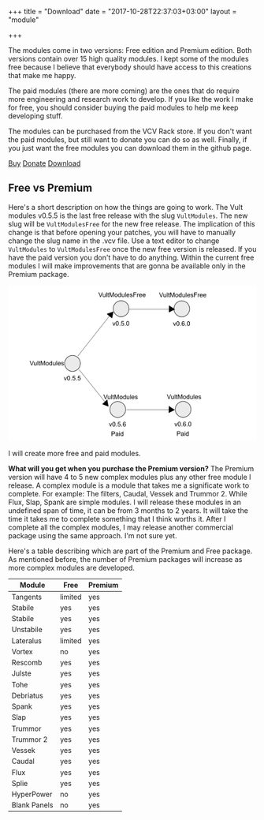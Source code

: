 +++
title = "Download"
date = "2017-10-28T22:37:03+03:00"
layout = "module"

+++

The modules come in two versions: Free edition and Premium edition. Both versions contain over 15 high quality modules. I kept some of the modules free because I believe that everybody should have access to this creations that make me happy.

The paid modules (there are more coming) are the ones that do require more engineering and research work to develop. If you like the work I make for free, you should consider buying the paid modules to help me keep developing stuff.

The modules can be purchased from the VCV Rack store. If you don't want the paid modules, but still want to donate you can do so as well. Finally, if you just want the free modules you can download them in the github page.

<a href="https://vcvrack.com/plugins.html#Leonardo%20Laguna%20Ruiz" class="btn btn-info" role="button">Buy</a>
<a href="https://www.paypal.me/VultModules" class="btn btn-info" role="button">Donate</a>
<a href="https://github.com/modlfo/VultModules/releases" class="btn btn-info" role="button">Download</a>


## Free vs Premium

Here's a short description on how the things are going to work. The Vult modules v0.5.5 is the last free release with the slug `VultModules`. The new slug will be `VultModulesFree` for the new free release. The implication of this change is that before opening your patches, you will have to manually change the slug name in the .vcv file. Use a text editor to change `VultModules` to `VultModulesFree` once the new free version is released. If you have the paid version you don't have to do anything. Within the current free modules I will make improvements that are gonna be available only in the Premium package.

![Roadmap](../images/ModulesRoadmap.png "Logo Title Text 1")

I will create more free and paid modules.

**What will you get when you purchase the Premium version?** The Premium version will have 4 to 5 new complex modules plus any other free module I release. A complex module is a module that takes me a significate work to complete. For example: The filters, Caudal, Vessek and Trummor 2. While Flux, Slap, Spank are simple modules. I will release these modules in an undefined span of time, it can be from 3 months to 2 years. It will take the time it takes me to complete something that I think worths it. After I complete all the complex modules, I may release another commercial package using the same approach. I'm not sure yet.

Here's a table describing which are part of the Premium and Free package. As mentioned before, the number of Premium packages will increase as more complex modules are developed.

<table class="table">
<thead>
<tr>
<th>Module</th>
<th>Free</th>
<th>Premium</th>
</tr>
</thead>

<tbody>
<tr>
<td>Tangents</td>
<td>limited</td>
<td>yes</td>
</tr>

<tr>
<td>Stabile</td>
<td>yes</td>
<td>yes</td>
</tr>

<tr>
<td>Stabile</td>
<td>yes</td>
<td>yes</td>
</tr>

<tr>
<td>Unstabile</td>
<td>yes</td>
<td>yes</td>
</tr>

<tr>
<td>Lateralus</td>
<td>limited</td>
<td>yes</td>
</tr>

<tr>
<td>Vortex</td>
<td>no</td>
<td>yes</td>
</tr>

<tr>
<td>Rescomb</td>
<td>yes</td>
<td>yes</td>
</tr>

<tr>
<td>Julste</td>
<td>yes</td>
<td>yes</td>
</tr>

<tr>
<td>Tohe</td>
<td>yes</td>
<td>yes</td>
</tr>

<tr>
<td>Debriatus</td>
<td>yes</td>
<td>yes</td>
</tr>

<tr>
<td>Spank</td>
<td>yes</td>
<td>yes</td>
</tr>

<tr>
<td>Slap</td>
<td>yes</td>
<td>yes</td>
</tr>

<tr>
<td>Trummor</td>
<td>yes</td>
<td>yes</td>
</tr>

<tr>
<td>Trummor 2</td>
<td>yes</td>
<td>yes</td>
</tr>

<tr>
<td>Vessek</td>
<td>yes</td>
<td>yes</td>
</tr>

<tr>
<td>Caudal</td>
<td>yes</td>
<td>yes</td>
</tr>

<tr>
<td>Flux</td>
<td>yes</td>
<td>yes</td>
</tr>

<tr>
<td>Splie</td>
<td>yes</td>
<td>yes</td>
</tr>

<tr>
<td>HyperPower</td>
<td>no</td>
<td>yes</td>
</tr>

<tr>
<td>Blank Panels</td>
<td>no</td>
<td>yes</td>
</tr>
</tbody>
</table>


<!--

| Module | Free | Premium|
|--------|:------:|:--------:|
| Tangents | limited |  yes |
| Stabile | yes |  yes |
| Stabile | yes |  yes |
| Unstabile | yes |  yes |
| Lateralus | limited |  yes |
| Vortex | no |  yes |
| Rescomb | yes |  yes |
| Julste | yes |  yes |
| Tohe | yes |  yes |
| Debriatus | yes |  yes |
| Spank | yes |  yes |
| Slap | yes |  yes |
| Trummor | yes |  yes |
| Trummor 2 | yes |  yes |
| Vessek | yes |  yes |
| Caudal | yes |  yes |
| Flux | yes |  yes |
| Splie | yes |  yes |
| HyperPower | no |  yes |
| Blank Panels | no |  yes |

-->
